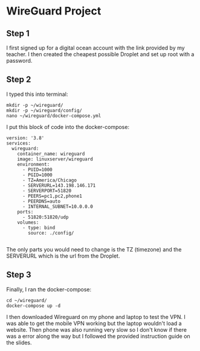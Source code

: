# WireGuard Project

## Step 1
I first signed up for a digital ocean account with the link provided by my teacher. I then created the cheapest possible Droplet and set up root with a password.

## Step 2

I typed this into terminal:
```
mkdir -p ~/wireguard/
mkdir -p ~/wireguard/config/
nano ~/wireguard/docker-compose.yml
```

I put this block of code into the docker-compose:
```
version: '3.8'
services:
  wireguard:
    container_name: wireguard
    image: linuxserver/wireguard
    environment:
      - PUID=1000
      - PGID=1000
      - TZ=America/Chicago
      - SERVERURL=143.198.146.171
      - SERVERPORT=51820
      - PEERS=pc1,pc2,phone1
      - PEERDNS=auto
      - INTERNAL_SUBNET=10.0.0.0
    ports:
      - 51820:51820/udp
    volumes:
      - type: bind
        source: ./config/


```

The only parts you would need to change is the TZ (timezone) and the SERVERURL which is the url from the Droplet. 

## Step 3

Finally, I ran the docker-compose:
```
cd ~/wireguard/
docker-compose up -d
```

I then downloaded Wireguard on my phone and laptop to test the VPN. I was able to get the mobile VPN working but the laptop wouldn't load a website. Then phone was also running very slow so I don't know if there was a error along the way but I followed the provided instruction guide on the slides.
